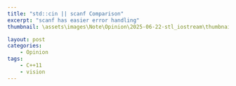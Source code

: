 ```yaml
---
title: "std::cin || scanf Comparison"
excerpt: "scanf has easier error handling"
thumbnail: \assets\images\Note\Opinion\2025-06-22-stl_iostream\thumbnail.png

layout: post
categories: 
    - Opinion
tags: 
    - C++11
    - vision
---
```

